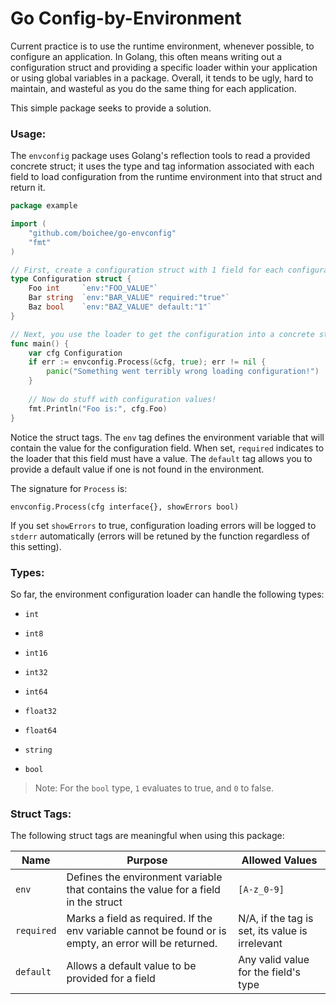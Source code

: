 # Go Config-by-Environment

Current practice is to use the runtime environment, whenever possible, to configure an application. In Golang, this often means writing out a configuration struct and providing a specific loader within your application or using global variables in a package. Overall, it tends to be ugly, hard to maintain, and wasteful as you do the same thing for each application.

This simple package seeks to provide a solution.

### Usage:

The `envconfig` package uses Golang's reflection tools to read a provided concrete struct; it uses the type and tag information associated with each field to load configuration from the runtime environment into that struct and return it.


```go
package example

import (
	"github.com/boichee/go-envconfig"
	"fmt"
)

// First, create a configuration struct with 1 field for each configuration value
type Configuration struct {
	Foo int     `env:"FOO_VALUE"`
	Bar string  `env:"BAR_VALUE" required:"true"`
	Baz bool    `env:"BAZ_VALUE" default:"1"`
}

// Next, you use the loader to get the configuration into a concrete struct
func main() {
	var cfg Configuration
	if err := envconfig.Process(&cfg, true); err != nil {
		panic("Something went terribly wrong loading configuration!")
	}
	
	// Now do stuff with configuration values!
	fmt.Println("Foo is:", cfg.Foo)
}
```

Notice the struct tags. The `env` tag defines the environment variable that will contain the value for the configuration field. When set, `required` indicates to the loader that this field must have a value. The `default` tag allows you to provide a default value if one is not found in the environment.

The signature for `Process` is:

```golang
envconfig.Process(cfg interface{}, showErrors bool)
```

If you set `showErrors` to true, configuration loading errors will be logged to `stderr` automatically (errors will be retuned by the function regardless of this setting).
  
### Types:

So far, the environment configuration loader can handle the following types:

  - `int`
  - `int8`
  - `int16`
  - `int32`
  - `int64`
  
  - `float32`
  - `float64`
  
  - `string`
  - `bool`
  

> Note: For the `bool` type, `1` evaluates to true, and `0` to false.
  

### Struct Tags:

The following struct tags are meaningful when using this package:

| Name | Purpose | Allowed Values |
| ---- | ------- | -------------- |
| `env` | Defines the environment variable that contains the value for a field in the struct | `[A-z_0-9]` |
| `required` | Marks a field as required. If the env variable cannot be found or is empty, an error will be returned. | N/A, if the tag is set, its value is irrelevant |
| `default` | Allows a default value to be provided for a field | Any valid value for the field's type |
